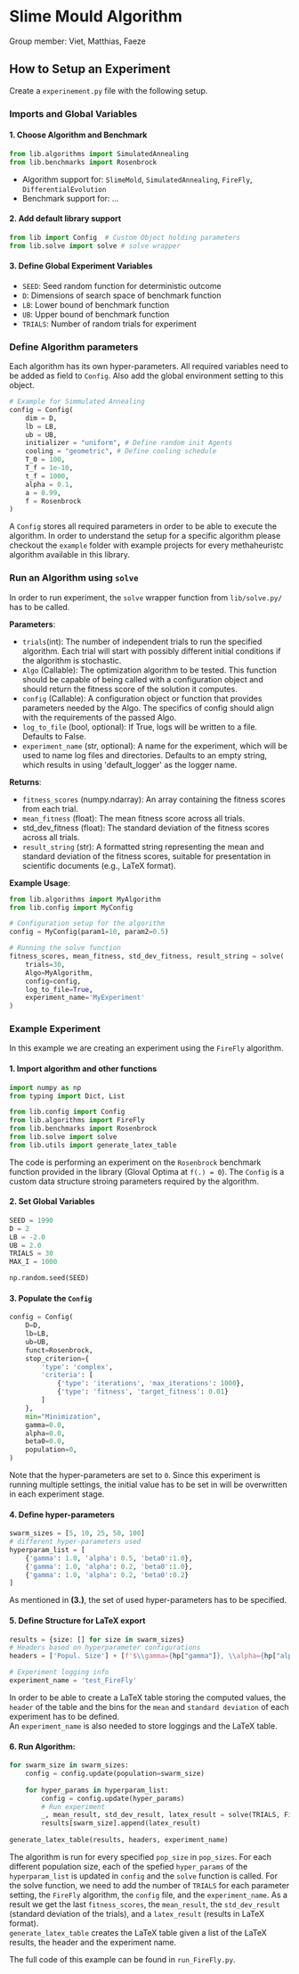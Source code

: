 # Slime Mould Algorithm

Group member: Viet, Matthias, Faeze


## How to Setup an Experiment

Create a `experinement.py` file with the following setup.

### Imports and Global Variables

#### 1. Choose Algorithm and Benchmark
```Python
from lib.algorithms import SimulatedAnnealing
from lib.benchmarks import Rosenbrock
```
- Algorithm support for: `SlimeMold`, `SimulatedAnnealing`, `FireFly`, `DifferentialEvolution`
- Benchmark support for: ...

#### 2. Add default library support
```Python
from lib import Config  # Custom Object holding parameters
from lib.solve import solve # solve wrapper
```

#### 3. Define Global Experiment Variables
- `SEED`: Seed random function for deterministic outcome
- `D`: Dimensions of search space of benchmark function
- `LB`: Lower bound of benchmark function
- `UB`: Upper bound of benchmark function
- `TRIALS`: Number of random trials for experiment

### Define Algorithm parameters
Each algorithm has its own hyper-parameters. All required variables need to be added as field to `Config`. Also add the global environment setting to this object.

```Python
# Example for Simmulated Annealing
config = Config(
    dim = D,
    lb = LB,
    ub = UB,
    initializer = "uniform", # Define random init Agents
    cooling = "geometric", # Define cooling schedule
    T_0 = 100,
    T_f = 1e-10,
    t_f = 1000,
    alpha = 0.1,
    a = 0.99,
    f = Rosenbrock
)
```
A `Config` stores all required parameters in order to be able to execute the algorithm. 
In order to understand the setup for a specific algorithm please checkout the `example` folder with
example projects for every methaheuristc algorithm available in this library.

### Run an Algorithm using `solve`
In order to run experiment, the `solve` wrapper function from `lib/solve.py/` has to be called.

__Parameters__:
- `trials`(int): The number of independent trials to run the specified algorithm. Each trial will start with possibly different initial conditions if the algorithm is stochastic.
- `Algo` (Callable): The optimization algorithm to be tested. This function should be capable of being called with a configuration object and should return the fitness score of the solution it computes.
- `config` (Callable): A configuration object or function that provides parameters needed by the Algo. The specifics of config should align with the requirements of the passed Algo.
- `log_to_file` (bool, optional): If True, logs will be written to a file. Defaults to False.
- `experiment_name` (str, optional): A name for the experiment, which will be used to name log files and directories. Defaults to an empty string, which results in using 'default_logger' as the logger name.

__Returns__:
- `fitness_scores` (numpy.ndarray): An array containing the fitness scores from each trial.
- `mean_fitness` (float): The mean fitness score across all trials.
- std_dev_fitness (float): The standard deviation of the fitness scores across all trials.
- `result_string` (str): A formatted string representing the mean and standard deviation of the fitness scores, suitable for presentation in scientific documents (e.g., LaTeX format).

__Example Usage__:
```python
from lib.algorithms import MyAlgorithm
from lib.config import MyConfig

# Configuration setup for the algorithm
config = MyConfig(param1=10, param2=0.5)

# Running the solve function
fitness_scores, mean_fitness, std_dev_fitness, result_string = solve(
    trials=30,
    Algo=MyAlgorithm,
    config=config,
    log_to_file=True,
    experiment_name='MyExperiment'
)
```

### Example Experiment
In this example we are creating an experiment using the `FireFly` algorithm.

#### 1. __Import algorithm and other functions__
```python
import numpy as np
from typing import Dict, List

from lib.config import Config
from lib.algorithms import FireFly
from lib.benchmarks import Rosenbrock
from lib.solve import solve
from lib.utils import generate_latex_table
```
The code is performing an experiment on the `Rosenbrock` benchmark function provided in the library (Gloval Optima at `f(.) = 0`). The `Config` is a custom data structure stroing parameters required by the algorithm.

#### 2. __Set Global Variables__
```python
SEED = 1990
D = 2
LB = -2.0
UB = 2.0
TRIALS = 30
MAX_I = 1000

np.random.seed(SEED)
```

#### 3. __Populate the `Config`__
```python
config = Config(
    D=D,
    lb=LB,
    ub=UB,
    funct=Rosenbrock,
    stop_criterion={
        'type': 'complex',
        'criteria': [
            {'type': 'iterations', 'max_iterations': 1000},
            {'type': 'fitness', 'target_fitness': 0.01}
        ]
    },
    min="Minimization",
    gamma=0.0,
    alpha=0.0,
    beta0=0.0,
    population=0,
)
```
Note that the hyper-parameters are set to `0`. Since this experiment is running multiple settings, the initial value has to be set in will be overwritten in each experiment stage.

#### 4. __Define hyper-parameters__
```python
swarm_sizes = [5, 10, 25, 50, 100]
# different hyper-parameters used
hyperparam_list = [
    {'gamma': 1.0, 'alpha': 0.5, 'beta0':1.0},
    {'gamma': 1.0, 'alpha': 0.2, 'beta0':1.0},
    {'gamma': 1.0, 'alpha': 0.2, 'beta0':0.2}
]
```
As mentioned in __(3.)__, the set of used hyper-parameters has to be specified.

#### 5. __Define Structure for LaTeX export__
```python
results = {size: [] for size in swarm_sizes}
# Headers based on hyperparameter configurations
headers = ['Popul. Size'] + [f'$\\gamma={hp["gamma"]}, \\alpha={hp["alpha"]}, \\beta_0={hp["beta0"]}$' for hp in hyperparam_list]

# Experiment logging info
experiment_name = 'test_FireFly'
```

In order to be able to create a LaTeX table storing the computed values, the `header` of the table and the bins for the `mean` and `standard deviation` of each experiment has to be defined.<br>
An `experiment_name` is also needed to store loggings and the LaTeX table.

#### 6. __Run Algorithm__:
```python
for swarm_size in swarm_sizes:
    config = config.update(population=swarm_size)
    
    for hyper_params in hyperparam_list:
        config = config.update(hyper_params)
        # Run experiment
        _, mean_result, std_dev_result, latex_result = solve(TRIALS, FireFly, config, log_to_file=True, experiment_name=experiment_name)
        results[swarm_size].append(latex_result)
        
generate_latex_table(results, headers, experiment_name)
```

The algorithm is run for every specified `pop_size` in `pop_sizes`. For each different population size, each of the spefied `hyper_params` of the `hyperparam_list` is updated in `config` and the `solve` function is called. For the solve function, we need to add the number of `TRIALS` for each parameter setting, the `FireFly` algorithm, the `config` file, and the `experiment_name`. As a result we get the last `fitness_scores`, the `mean_result`, the `std_dev_result` (standard deviation of the trials), and a `latex_result` (results in LaTeX format).<br>
`generate_latex_table` creates the LaTeX table given a list of the LaTeX results, the header and the experiment name.

The full code of this example can be found in `run_FireFly.py`.


